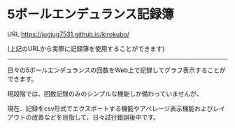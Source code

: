 # 5ボールエンデュランス記録簿
URL:https://jugjug7531.github.io/kirokubo/

(上記のURLから実際に記録簿を使用することができます)
***

日々の5ボールエンデュランスの回数をWeb上で記録してグラフ表示することができます。

現段階では、回数記録のみのシンプルな機能しか備わっていませんが、

現在、記録をcsv形式でエクスポートする機能やアベレージ表示機能およびレイアウトの改善などを目指して、日々試行錯誤後中です。
